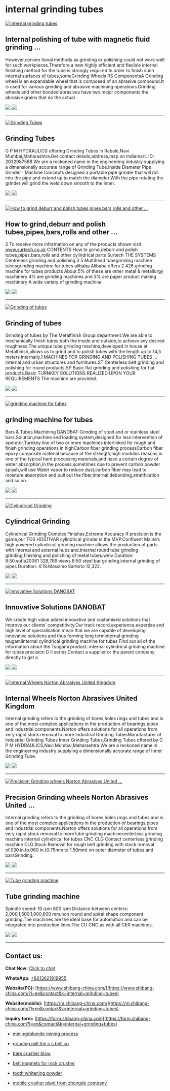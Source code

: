 # internal grinding tubes

<a href="https://swt.shibang-china.com/?l=en&img&k=internal+grinding+tubes" target="_blank">![internal grinding tubes](http://static.shibang-china.com/all-800x300/373.jpg)</a>

## Internal polishing of tube with magnetic fluid grinding …
However,conven tional methods as grinding or polishing could not work well for such workpieces.Therefore,a new highly efficient and flexible internal finishing method for the tube is strongly required.In order to finish such internal surfaces of tubes,someGrinding Wheels RS ComponentsA Grinding wheel is an expandable wheel that is composed of an abrasive compound.It is used for various grinding and abrasive machining operations.Grinding wheels and other bonded abrasives have two major components the abrasive grains that do the actual.


<a href="https://whatsapp.shibangsoft.com/WhatsApp.php" target="_blank" title="WhatsApp">![](http://static.shibang-china.com/icon/whatsapp.png)</a> <a href="https://swt.shibang-china.com/?l=en&icon&k=internal+grinding+tubes" target="_blank">![](http://static.shibang-china.com/icon/chat-en.png)</a>

---

<a href="https://swt.shibang-china.com/?l=en&img&k=internal+grinding+tubes" target="_blank">![Grinding Tubes](http://static.shibang-china.com/all-800x300/1149.jpg)</a>

## Grinding Tubes
G P M HYDRAULICS offering Grinding Tubes in Rabale,Navi Mumbai,Maharashtra.Get contact details,address,map on Indiamart. ID: 2032987588 We are a reckoned name in the engineering industry supplying a dimensionally accurate range of Grinding Tube.Inside Diameter Pipe Grinder&nbsp;&#0183;&#32;Machine Concepts designed a portable pipe grinder that will roll into the pipe and extend up to match the diameter.With the pipe rotating the grinder will grind the weld down smooth to the inner.


<a href="https://whatsapp.shibangsoft.com/WhatsApp.php" target="_blank" title="WhatsApp">![](http://static.shibang-china.com/icon/whatsapp.png)</a> <a href="https://swt.shibang-china.com/?l=en&icon&k=internal+grinding+tubes" target="_blank">![](http://static.shibang-china.com/icon/chat-en.png)</a>

---

<a href="https://swt.shibang-china.com/?l=en&img&k=internal+grinding+tubes" target="_blank">![How to grind,deburr and polish tubes,pipes,bars,rolls and other …](http://static.shibang-china.com/all-800x300/619.jpg)</a>

## How to grind,deburr and polish tubes,pipes,bars,rolls and other …
2 To receive more information on any of the products shown visit www.surtech.co.uk CONTENTS How to grind,deburr and polish tubes,pipes,bars,rolls and other cylindrical parts Surtech THE SYSTEMS Centreless grinding and polishing 3 5 Multihead tubegrinding machine tubesgrinding machine for tubes alibaba Alibaba offers 2 426 grinding machine for tubes products About 5% of these are other metal &amp; metallurgy machinery 4% are grinding machines and 3% are paper product making machinery A wide variety of grinding machine


<a href="https://whatsapp.shibangsoft.com/WhatsApp.php" target="_blank" title="WhatsApp">![](http://static.shibang-china.com/icon/whatsapp.png)</a> <a href="https://swt.shibang-china.com/?l=en&icon&k=internal+grinding+tubes" target="_blank">![](http://static.shibang-china.com/icon/chat-en.png)</a>

---

<a href="https://swt.shibang-china.com/?l=en&img&k=internal+grinding+tubes" target="_blank">![Grinding of tubes](http://static.shibang-china.com/all-800x300/392.jpg)</a>

## Grinding of tubes
Grinding of tubes by The Metalfinish Group department.We are able to mechanically finish tubes both the inside and outside,to achieve any desired roughness.The unique tube grinding machine,developed in house at Metalfinish,allows us to grind and to polish tubes with the length up to 14,5 meters internally.1 MACHINES FOR GRINDING AND POLISHING TUBES …Internal and urban structures and furnitures.ST Centerless belt grinding and polishing for round products.SP Basic flat grinding and polishing for flat products.Basic TURNKEY SOLUTIONS REALIZED UPON YOUR REQUIREMENTS The machine are provided.


<a href="https://whatsapp.shibangsoft.com/WhatsApp.php" target="_blank" title="WhatsApp">![](http://static.shibang-china.com/icon/whatsapp.png)</a> <a href="https://swt.shibang-china.com/?l=en&icon&k=internal+grinding+tubes" target="_blank">![](http://static.shibang-china.com/icon/chat-en.png)</a>

---

<a href="https://swt.shibang-china.com/?l=en&img&k=internal+grinding+tubes" target="_blank">![grinding machine for tubes](http://static.shibang-china.com/all-800x300/869.jpg)</a>

## grinding machine for tubes
Bars &amp; Tubes Machining DANOBAT Grinding of steel and or stainless steel bars.Solution,machine and loading system,designed for less intervention of operator.Turnkey line of two or more machines interlinked for rough and finish grinding operations in highCarbon fiber grinding processCarbon fiber epoxy composite material because of the strength,high modulus reasons,is one of the typical hard processing materials,and have a certain degree of water absorption,in the process,sometimes due to prevent carbon powder splash,will use Water vapor to reduce dust,carbon fiber may lead to moisture absorption and pull out the fiber,internal debonding,stratification and so on.


<a href="https://whatsapp.shibangsoft.com/WhatsApp.php" target="_blank" title="WhatsApp">![](http://static.shibang-china.com/icon/whatsapp.png)</a> <a href="https://swt.shibang-china.com/?l=en&icon&k=internal+grinding+tubes" target="_blank">![](http://static.shibang-china.com/icon/chat-en.png)</a>

---

<a href="https://swt.shibang-china.com/?l=en&img&k=internal+grinding+tubes" target="_blank">![Cylindrical Grinding](http://static.shibang-china.com/all-800x300/921.jpg)</a>

## Cylindrical Grinding
Cylindrical Grinding Complex Finishes,Extreme Accuracy If precision is the game,our TOS HOSTIVAR cylindrical grinder is the MVP.Confluent Maine’s high powered cylindrical grinding machine allows the production of parts with internal and external hubs and.Internal round tube grinding&nbsp;&#0183;&#32;grinding,finishing and polishing of metal tubes.wmv Duration: 8:50.sofia20061 328,789 views 8:50 steel bar grinding.internal grinding of pipes Duration: 4:19.Massimo Sartorio 12,322.


<a href="https://whatsapp.shibangsoft.com/WhatsApp.php" target="_blank" title="WhatsApp">![](http://static.shibang-china.com/icon/whatsapp.png)</a> <a href="https://swt.shibang-china.com/?l=en&icon&k=internal+grinding+tubes" target="_blank">![](http://static.shibang-china.com/icon/chat-en.png)</a>

---

<a href="https://swt.shibang-china.com/?l=en&img&k=internal+grinding+tubes" target="_blank">![Innovative Solutions DANOBAT](http://static.shibang-china.com/all-800x300/633.jpg)</a>

## Innovative Solutions DANOBAT
We create high value added innovative and customised solutions that improve our clients’ competitivity.Our track record,experience,expertise and high level of specialisation mean that we are capable of developing innovative solutions and thus forming long terminternal grinding tsugamiInternal cylindrical grinding machine for tubes  Find out all of the information about the Tsugami product: internal cylindrical grinding machine for tubes  precision G II series.Contact a supplier or the parent company directly to get a


<a href="https://whatsapp.shibangsoft.com/WhatsApp.php" target="_blank" title="WhatsApp">![](http://static.shibang-china.com/icon/whatsapp.png)</a> <a href="https://swt.shibang-china.com/?l=en&icon&k=internal+grinding+tubes" target="_blank">![](http://static.shibang-china.com/icon/chat-en.png)</a>

---

<a href="https://swt.shibang-china.com/?l=en&img&k=internal+grinding+tubes" target="_blank">![Internal Wheels Norton Abrasives United Kingdom](http://static.shibang-china.com/all-800x300/916.jpg)</a>

## Internal Wheels Norton Abrasives United Kingdom
Internal grinding refers to the grinding of bores,holes rings and tubes and is one of the most complex applications in the production of bearings,pipes and industrial components.Norton offers solutions for all operations from very rapid stock removal to more.Industrial Grinding TubesManufacturer of Industrial Grinding Tubes Inner Grinding Tubes,Grinding Tubes offered by G P M HYDRAULICS,Navi Mumbai,Maharashtra.We are a reckoned name in the engineering industry supplying a dimensionally accurate range of Inner Grinding Tube.


<a href="https://whatsapp.shibangsoft.com/WhatsApp.php" target="_blank" title="WhatsApp">![](http://static.shibang-china.com/icon/whatsapp.png)</a> <a href="https://swt.shibang-china.com/?l=en&icon&k=internal+grinding+tubes" target="_blank">![](http://static.shibang-china.com/icon/chat-en.png)</a>

---

<a href="https://swt.shibang-china.com/?l=en&img&k=internal+grinding+tubes" target="_blank">![Precision Grinding wheels Norton Abrasives United …](http://static.shibang-china.com/all-800x300/1434.jpg)</a>

## Precision Grinding wheels Norton Abrasives United …
Internal grinding refers to the grinding of bores,holes rings and tubes and is one of the most complex applications in the production of bearings,pipes and industrial components.Norton offers solutions for all operations from very rapid stock removal to moreTube grinding machinecenterless grinding machine internal cylindrical for tubes CNC CLG Contact centerless grinding machine CLG.Stock Removal for rough belt grinding with stock removal of.030 in.to.060 in.(0.75mm to 1.50mm) on outer diameter of tubes and barsGrinding.


<a href="https://whatsapp.shibangsoft.com/WhatsApp.php" target="_blank" title="WhatsApp">![](http://static.shibang-china.com/icon/whatsapp.png)</a> <a href="https://swt.shibang-china.com/?l=en&icon&k=internal+grinding+tubes" target="_blank">![](http://static.shibang-china.com/icon/chat-en.png)</a>

---

<a href="https://swt.shibang-china.com/?l=en&img&k=internal+grinding+tubes" target="_blank">![Tube grinding machine](http://static.shibang-china.com/all-800x300/1178.jpg)</a>

## Tube grinding machine
Spindle speed: 10 rpm 800 rpm Distance between centers: 2,000,1,500,1,000,600 mm.non round and spiral shape component grinding.The machines are the ideal base for automation and can be integrated into production lines.The CU CNC,as with all GER machines.

<a href="https://whatsapp.shibangsoft.com/WhatsApp.php" target="_blank" title="WhatsApp">![](http://static.shibang-china.com/icon/whatsapp.png)</a> <a href="https://swt.shibang-china.com/?l=en&icon&k=internal+grinding+tubes" target="_blank">![](http://static.shibang-china.com/icon/chat-en.png)</a>

---
## Contact us:

**Chat Now:** [Click to chat](https://swt.shibang-china.com?l=en&contact&k=internal+grinding+tubes)

**WhatsApp:**  [+8613621919955](https://whatsapp.shibangsoft.com/WhatsApp.php)

**Website(PC):** [https://www.shibang-china.com/](https://www.shibang-china.com/?l=en&contact&k=internal+grinding+tubes)

**Website(mobile):** [https://m.shibang-china.com/](https://m.shibang-china.com/?l=en&contact&k=internal+grinding+tubes)

**Inquiry form:** [https://form.shibang-china.com](https://form.shibang-china.com?l=en&contact&k=internal+grinding+tubes)

* [miningdolomite mining process](../158/miningdolomite%20mining%20process.md)

* [grinding mill the c s bell co](../158/grinding%20mill%20the%20c%20s%20bell%20co.md)

* [bars crusher blow](../159/bars%20crusher%20blow.md)

* [belt magnets for rock crusher](../160/belt%20magnets%20for%20rock%20crusher.md)

* [tooth whitening powder](../153/tooth%20whitening%20powder.md)

* [mobile crusher plant from zhongde company](../151/mobile%20crusher%20plant%20from%20zhongde%20company.md)